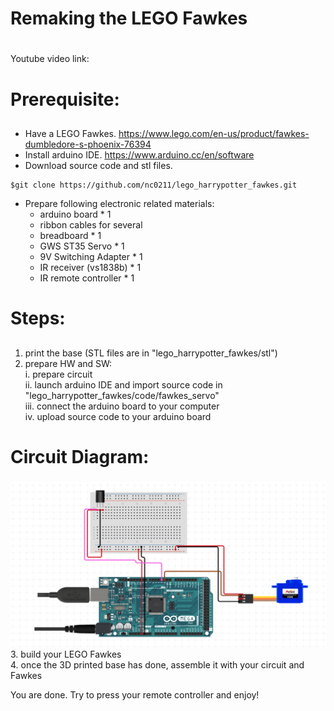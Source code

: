 # Remaking the LEGO Fawkes <h1>

Youtube video link:  
  
  
# Prerequisite: <h2>
* Have a LEGO Fawkes. https://www.lego.com/en-us/product/fawkes-dumbledore-s-phoenix-76394
* Install arduino IDE. https://www.arduino.cc/en/software
* Download source code and stl files.
```
$git clone https://github.com/nc0211/lego_harrypotter_fawkes.git
```

* Prepare following electronic related materials:
  * arduino board * 1
  * ribbon cables for several
  * breadboard  * 1
  * GWS ST35 Servo  * 1
  * 9V Switching Adapter  * 1
  * IR receiver (vs1838b)  * 1
  * IR remote controller  * 1
 
 
# Steps: <h2> 
1. print the base (STL files are in "lego_harrypotter_fawkes/stl") 
2. prepare HW and SW:  
  i. prepare circuit      
  ii. launch arduino IDE and import source code in "lego_harrypotter_fawkes/code/fawkes_servo"  
  iii. connect the arduino board to your computer  
  iv. upload source code to your arduino board 
  # Circuit Diagram: <h3>
![image](fawkes_circuit_diagram.png) 
3. build your LEGO Fawkes  
4. once the 3D printed base has done, assemble it with your circuit and Fawkes  

You are done. Try to press your remote controller and enjoy!  






 
 
  
  
  
